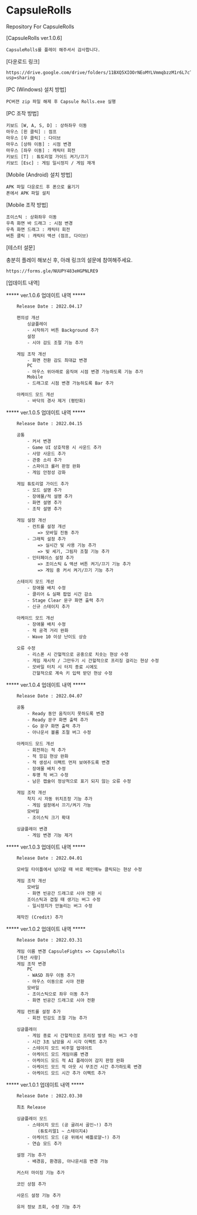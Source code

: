 # CapsuleRolls
Repository For CapsuleRolls

[CapsuleRolls ver.1.0.6]

    CapsuleRolls를 플레이 해주셔서 감사합니다.
    
[다운로드 링크]

    https://drive.google.com/drive/folders/11BXQ5XIOOrNEoMYLVmmqbzzM1r6L7cTw?usp=sharing

[PC (Windows) 설치 방법]

    PC버젼 zip 파일 해제 후 Capsule Rolls.exe 실행

[PC 조작 방법]

    키보드 [W, A, S, D] : 상하좌우 이동
    마우스 [왼 클릭] : 점프
    마우스 [우 클릭] : 다이브
    마우스 [상하 이동] : 시점 변경
    마우스 [좌우 이동] : 캐릭터 회전
    키보드 [T] : 튜토리얼 가이드 켜기/끄기
    키보드 [Esc] : 게임 일시정지 / 게임 재개

[Mobile (Android) 설치 방법]

    APK 파일 다운로드 후 폰으로 옮기기
    폰에서 APK 파일 설치


[Mobile 조작 방법]

    조이스틱 : 상화좌우 이동
    우측 화면 바 드래그 : 시점 변경
    우측 화면 드래그 : 캐릭터 회전
    버튼 클릭 : 캐릭터 액션 (점프, 다이브)


[테스터 설문]

충분히 플레이 해보신 후,
아래 링크의 설문에 참여해주세요.

    https://forms.gle/NUUPY483eHGPNLRE9



[업데이트 내역]

***** ver.1.0.6 업데이트 내역 *****

        Release Date : 2022.04.17

        편의성 개선
            싱글플레이
            - 시작하기 버튼 Background 추가
            설정
            - 시야 감도 조절 기능 추가

        게임 조작 개선
            - 화면 전환 감도 최대값 변경
            PC
            - 마우스 위아래로 움직여 시점 변경 가능하도록 기능 추가
            Mobile
            - 드래그로 시점 변경 가능하도록 Bar 추가

        아케이드 모드 개선
            - 바닥의 경사 제거 (평탄화)
        

***** ver.1.0.5 업데이트 내역 *****

        Release Date : 2022.04.15

        공통
            - 커서 변경
            - Game UI 상호작용 시 사운드 추가
            - 사망 사운드 추가
            - 관중 소리 추가
            - 스파이크 롤러 판정 완화
            - 게임 안정성 강화

        게임 튜토리얼 가이드 추가
            - 모드 설명 추가
            - 장애물/적 설명 추가
            - 화면 설명 추가
            - 조작 설명 추가

        게임 설정 개선
            - 컨트롤 설정 개선
                => 모바일 진동 추가
            - 그래픽 설정 추가
                => 실시간 빛 사용 기능 추가
                => 빛 세기, 그림자 조절 기능 추가
            - 인터페이스 설정 추가
                => 조이스틱 & 액션 버튼 켜기/끄기 기능 추가
                => 게임 중 커서 켜기/끄기 기능 추가
    
        스테이지 모드 개선
            - 장애물 배치 수정
            - 클리어 & 실패 팝업 시간 감소
            - Stage Clear 문구 화면 출력 추가
            - 신규 스테이지 추가
    
        아케이드 모드 개선
            - 장애물 배치 수정
            - 적 공격 거리 완화
            - Wave 10 이상 난이도 상승

        오류 수정
            - 리스폰 시 간헐적으로 공중으로 치솟는 현상 수정
            - 게임 재시작 / 그만두기 시 간헐적으로 프리징 걸리는 현상 수정
            - 모바일 터치 시 터지 종료 시에도
              간헐적으로 계속 키 입력 받던 현상 수정


***** ver.1.0.4 업데이트 내역 *****

        Release Date : 2022.04.07

        공통
            - Ready 동안 움직이지 못하도록 변경
            - Ready 문구 화면 출력 추가
            - Go 문구 화면 출력 추가
            - 아나운서 볼륨 조절 버그 수정

        아케이드 모드 개선
            - 회전하는 적 추가
            - 적 낑김 현상 완화
            - 적 생성시 이펙트 먼저 보여주도록 변경
            - 장애물 배치 수정
            - 투명 적 버그 수정
            - 남은 캡슐이 정상적으로 표기 되지 않는 오류 수정

        게임 조작 개선
            착지 시 자동 위치조정 기능 추가
            - 게임 설정에서 끄기/켜기 가능
            모바일
            - 조이스틱 크기 확대

        싱글플레이 변경
            - 게임 변경 기능 제거

***** ver.1.0.3 업데이트 내역 *****

        Release Date : 2022.04.01

        모바일 타이틀에서 넘어갈 때 바로 메인메뉴 클릭되는 현상 수정
        
        게임 조작 개선
            모바일
            - 화면 빈공간 드래그로 시야 전환 시 
            조이스틱과 겹칠 때 생기는 버그 수정
            - 일시정지가 안눌리는 버그 수정

        제작진 (Credit) 추가

***** ver.1.0.2 업데이트 내역 *****

        Release Date : 2022.03.31

        게임 이름 변경 CapsuleFights => CapsuleRolls
        [개선 사항]
        게임 조작 변경
            PC
            - WASD 좌우 이동 추가
            - 마우스 이동으로 시야 전환
            모바일
            - 조이스틱으로 좌우 이동 추가
            - 화면 빈공간 드래그로 시야 전환

        게임 컨트롤 설정 추가
            - 회전 민감도 조절 기능 추가

        싱글플레이
            - 게임 종료 시 간헐적으로 프리징 발생 하는 버그 수정
            - 시간 3초 남았을 시 시각 이펙트 추가
            - 스테이지 모드 비주얼 업데이트
            - 아케이드 모드 게임이름 변경
            - 아케이드 모드 적 AI 플레이어 감지 판정 완화
            - 아케이드 모드 적 아웃 시 무조건 시간 추가하도록 변경
            - 아케이드 모드 시간 추가 이펙트 추가

***** ver.1.0.1 업데이트 내역 *****

        Release Date : 2022.03.30

        최초 Release

        싱글플레이 모드
            - 스테이지 모드 (공 굴려서 골인~!) 추가
                (튜토리얼1 ~ 스테이지4)
            - 아케이드 모드 (공 위에서 배틀로얄~!) 추가
            - 연습 모드 추가

        설정 기능 추가
            - 배경음, 환경음, 아나운서음 변경 가능

        커스터 마이징 기능 추가

        코인 상점 추가

        사운드 설정 기능 추가

        유저 정보 조회, 수정 기능 추가
